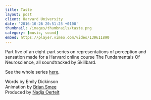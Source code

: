 ```yaml
---
title: Taste
layout: post
client: Harvard University
date: '2016-10-26 20:51:25 +0100'
thumbnail: /images/thumbnails/taste.png
category: [music, sound]
embed: https://player.vimeo.com/video/139611890
---
```


Part five of an eight-part series on representations of perception and sensation made for a Harvard online course The Fundamentals Of Neuroscience, all soundtracked by Skillbard.

See the whole series [here](https://vimeo.com/channels/972301).

Words by Emily Dickinson  
Animation by [Brian Smee](http://briansmee.biz/)  
Produced by [Nadja Oertelt](http://nadjaoertelt.com/)
